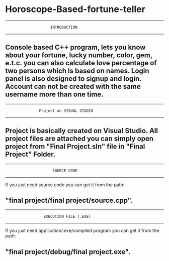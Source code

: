 # Horoscope-Based-fortune-teller
-----------------------------------------------------------------
                        INTRODUCTION
-----------------------------------------------------------------
Console based C++ program, lets you know about your fortune, 
lucky number, color, gem, e.t.c.  you can also calculate love
percentage of two persons which is based on names. Login panel
is also designed to signup and login. Account can not be created 
with the same username more than one time.
-----------------------------------------------------------------


-----------------------------------------------------------------
                   Project on VISUAL STUDIO
-----------------------------------------------------------------
Project is basically created on Visual Studio.
All project files are attached you can simply open
project from "Final Project.sln" file in "Final Project" Folder.
-----------------------------------------------------------------


-----------------------------------------------------------------
                         SOURCE CODE
-----------------------------------------------------------------
If you just need source code you can get it from the path:

"final project/final project/source.cpp".
-----------------------------------------------------------------


-----------------------------------------------------------------
                     EXECUTION FILE (.EXE)
-----------------------------------------------------------------
If you just need application/.exe/compiled program you can get
it from the path:

"final project/debug/final project.exe".
-----------------------------------------------------------------
